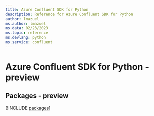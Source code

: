 ```yaml
---
title: Azure Confluent SDK for Python
description: Reference for Azure Confluent SDK for Python
author: lmazuel
ms.author: lmazuel
ms.data: 02/23/2023
ms.topic: reference
ms.devlang: python
ms.service: confluent
---
```

# Azure Confluent SDK for Python - preview
## Packages - preview
[!INCLUDE [packages](confluent-index.md)]